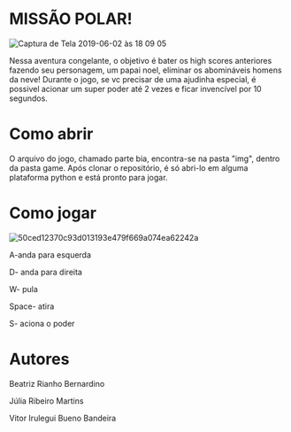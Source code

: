 # MISSÃO POLAR!

![Captura de Tela 2019-06-02 às 18 09 05](https://user-images.githubusercontent.com/49560323/58767525-bc108800-8562-11e9-9442-3e902d63a0ad.png)


  Nessa aventura congelante, o objetivo é bater os high scores anteriores fazendo seu personagem, um papai noel, eliminar os abomináveis homens da neve! Durante o jogo, se vc precisar de uma ajudinha especial, é possivel acionar um super poder até 2 vezes e ficar invencível por 10 segundos.


# Como abrir

   O arquivo do jogo, chamado parte bia, encontra-se na pasta "img", dentro da pasta game. Após clonar o repositório, é só abri-lo em alguma plataforma python e está pronto para jogar.
   
   
  # Como jogar
![50ced12370c93d013193e479f669a074ea62242a](https://user-images.githubusercontent.com/49560323/58767642-e3685480-8564-11e9-9739-a56163251d4e.gif)
  
  
  
A-anda para esquerda

D- anda para direita

W- pula

Space- atira

S- aciona o poder


# Autores
Beatriz Rianho Bernardino

Júlia Ribeiro Martins

Vitor Irulegui Bueno Bandeira


